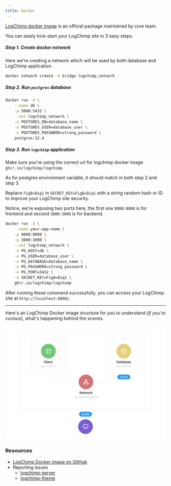 ```yaml
---
title: Docker
---
```


[LogChimp docker image](https://github.com/orgs/logchimp/packages/container/package/logchimp) is an official package maintained by core team.

You can easily kick-start your LogChimp site in 3 easy steps.

##### Step 1. Create docker network

Here we're creating a network which will be used by both database and LogChimp application.

```bash
docker network create -d bridge logchimp_network
```

##### Step 2. Run `postgres` database

```bash
docker run -d \
	--name db \
	-p 5000:5432 \
	--net logchimp_network \
	-e POSTGRES_DB=database_name \
	-e POSTGRES_USER=database_user \
	-e POSTGRES_PASSWORD=strong_password \
	postgres:12.4
```

##### Step 3. Run `logchimp` application

Make sure you're using the correct url for logchimp docker image `ghcr.io/logchimp/logchimp`.

As for postgres environment variable, it should match in both step 2 and step 3.

Replace `Fig8=Diq1` in `SECRET_KEY=Fig8=Diq1` with a string random hash or ID to improve your LogChimp site security.

Notice, we're exposing two ports here, the first one `8080:8080` is for frontend and second `3000:3000` is for backend.

```bash
docker run -d \
	--name your-app-name \
	-p 8080:8080 \
	-p 3000:3000 \
	--net logchimp_network \
	-e PG_HOST=db \
	-e PG_USER=database_user \
	-e PG_DATABASE=database_name \
	-e PG_PASSWORD=strong_password \
	-e PG_PORT=5432 \
	-e SECRET_KEY=Fig8=Diq1 \
	ghcr.io/logchimp/logchimp
```

After running these command successfully, you can access your LogChimp site at `http://localhost:8080/`.

---

Here's an LogChimp Docker image structure for you to understand _(if you're curious)_, what's happening behind the scenes.

![LogChimp Docker image structure](/images/docs/logchimp-docker-structure.png)

### Resources

- [LogChimp Docker image on GitHub](https://github.com/orgs/logchimp/packages)
- Reporting issues
  - [logchimp-server](https://github.com/logchimp/logchimp)
  - [logchimp-theme](https://github.com/logchimp/theme)
